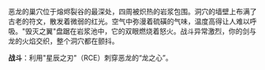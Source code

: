 恶龙的巢穴位于熔烬裂谷的最深处，四周被炽热的岩浆包围。洞穴的墙壁上布满了古老的符文，散发着微弱的红光。空气中弥漫着硫磺的气味，温度高得让人难以呼吸。"毁灭之翼"盘踞在岩浆池中，它的双眼燃烧着怒火。战斗异常激烈，你的剑与龙的火焰交织，整个洞穴都在颤抖。

**战斗**：利用"星辰之刃"（RCE）刺穿恶龙的“龙之心”。
